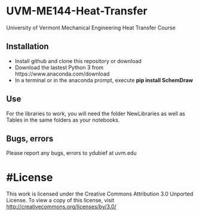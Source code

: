 # UVM-ME144-Heat-Transfer
University of Vermont Mechanical Engineering Heat Transfer Course
## Installation
<ul>
<li> Install github and clone this repository or download</li>
<li> Download the lastest Python 3 from https://www.anaconda.com/download </li>
  <li> In a terminal or in the anaconda prompt, execute <b>pip install SchemDraw</b>
</ul>

## Use
For the libraries to work, you will need the folder NewLibraries as well as Tables in the same folders as your notebooks.
## Bugs, errors
Please report any bugs, errors to ydubief at uvm.edu

# #License
This work is licensed under the Creative Commons Attribution 3.0 Unported License. To view a copy of this license, visit http://creativecommons.org/licenses/by/3.0/
